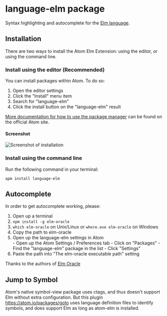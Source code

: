 # language-elm package

Syntax highlighting and autocomplete for the [Elm language](http://elm-lang.org/).

## Installation

There are two ways to install the Atom Elm Extension: using the editor, or using the command line.

### Install using the editor (Recommended)

You can install packages within Atom. To do so:

  1. Open the editor settings
  2. Click the "Install" menu item
  3. Search for "language-elm"
  4. Click the install button on the "language-elm" result
  
[More documentation for how to use the package manager](https://atom.io/docs/v1.5.3/using-atom-atom-packages) can be found on the official Atom site.

#### Screenshot

![Screenshot of installation](https://raw.githubusercontent.com/edubkendo/atom-elm/better-instructions/screenshot.png)

### Install using the command line

Run the following command in your terminal:

```apm install language-elm```

## Autocomplete

In order to get autocomplete working, please:

  1. Open up a terminal
  2. `npm install -g elm-oracle`
  3. `which elm-oracle` on Unix/Linux or `where.exe elm-oracle` on Windows
  4. Copy the path to elm-oracle
  5. Open up the language-elm settings in Atom  
    - Open up the Atom Settings / Preferences tab
    - Click on "Packages"
    - Find the "language-elm" package in the list
    - Click "Settings"
  6. Paste the path into "The elm-oracle executable path" setting

Thanks to the authors of [Elm Oracle](https://github.com/ElmCast/elm-oracle)

## Jump to Symbol

Atom's native symbol-view package uses ctags, and thus doesn't support Elm without extra configuration. But this plugin https://atom.io/packages/goto uses language definition files to identify symbols, and does support Elm as long as atom-elm is installed.
